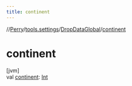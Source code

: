 ```yaml
---
title: continent
---
```

//[Perry](../../../index.html)/[tools.settings](../index.html)/[DropDataGlobal](index.html)/[continent](continent.html)



# continent



[jvm]\
val [continent](continent.html): [Int](https://kotlinlang.org/api/latest/jvm/stdlib/kotlin/-int/index.html)





